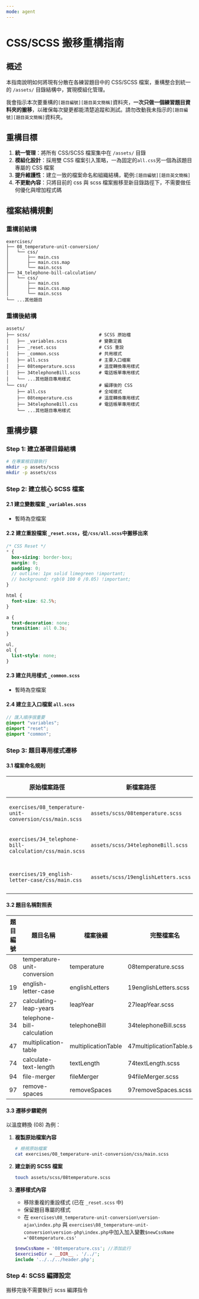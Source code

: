 ```yaml
---
mode: agent
---
```


# CSS/SCSS 搬移重構指南

## 概述

本指南說明如何將現有分散在各練習題目中的 CSS/SCSS 檔案，重構整合到統一的 `/assets/` 目錄結構中，實現模組化管理。

我會指示本次要重構的`[題目編號][題目英文簡稱]`資料夾，**一次只做一個練習題目資料夾的搬移**，以確保每次變更都能清楚追蹤和測試。請勿改動我未指示的`[題目編號][題目英文簡稱]`資料夾。

## 重構目標

1. **統一管理**：將所有 CSS/SCSS 檔案集中在 `/assets/` 目錄
2. **模組化設計**：採用雙 CSS 檔案引入策略，一為固定的`all.css`另一個為該題目專屬的 CSS 檔案
3. **提升維護性**：建立一致的檔案命名和組織結構，範例:`[題目編號][題目英文簡稱]`
4. **不更動內容**：只將目前的 css 與 scss 檔案搬移至新目錄路徑下，不需要做任何優化與增加程式碼

## 檔案結構規劃

### 重構前結構

```
exercises/
├── 08_temperature-unit-conversion/
│   └── css/
│       ├── main.css
│       ├── main.css.map
│       └── main.scss
├── 34_telephone-bill-calculation/
│   └── css/
│       ├── main.css
│       ├── main.css.map
│       └── main.scss
└── ...其他題目
```

### 重構後結構

```
assets/
├── scss/                          # SCSS 原始檔
│   ├── _variables.scss            # 變數定義
│   ├── _reset.scss                # CSS 重設
│   ├── _common.scss               # 共用樣式
│   ├── all.scss                   # 主要入口檔案
│   ├── 08temperature.scss         # 溫度轉換專用樣式
│   ├── 34telephoneBill.scss       # 電話帳單專用樣式
│   └── ...其他題目專用樣式
└── css/                           # 編譯後的 CSS
    ├── all.css                    # 全域樣式
    ├── 08temperature.css          # 溫度轉換專用樣式
    ├── 34telephoneBill.css        # 電話帳單專用樣式
    └── ...其他題目專用樣式
```

## 重構步驟

### Step 1: 建立基礎目錄結構

```bash
# 在專案根目錄執行
mkdir -p assets/scss
mkdir -p assets/css
```

### Step 2: 建立核心 SCSS 檔案

#### 2.1 建立變數檔案 `_variables.scss`

- 暫時為空檔案

#### 2.2 建立重設檔案 `_reset.scss`，從`/css/all.scss`中搬移出來

```scss
/* CSS Reset */
* {
  box-sizing: border-box;
  margin: 0;
  padding: 0;
  // outline: 1px solid limegreen !important;
  // background: rgb(0 100 0 /0.05) !important;
}

html {
  font-size: 62.5%;
}

a {
  text-decoration: none;
  transition: all 0.3s;
}

ul,
ol {
  list-style: none;
}
```

#### 2.3 建立共用樣式 `_common.scss`

- 暫時為空檔案

#### 2.4 建立主入口檔案 `all.scss`

```scss
// 匯入順序很重要
@import "variables";
@import "reset";
@import "common";
```

### Step 3: 題目專用樣式遷移

#### 3.1 檔案命名規則

| 原始檔案路徑                                             | 新檔案路徑                          | 檔案名稱規則                    |
| -------------------------------------------------------- | ----------------------------------- | ------------------------------- |
| `exercises/08_temperature-unit-conversion/css/main.scss` | `assets/scss/08temperature.scss`    | `[題目編號][題目英文簡稱].scss` |
| `exercises/34_telephone-bill-calculation/css/main.scss`  | `assets/scss/34telephoneBill.scss`  | `[題目編號][題目英文簡稱].scss` |
| `exercises/19_english-letter-case/css/main.css`          | `assets/scss/19englishLetters.scss` | `[題目編號][題目英文簡稱].scss` |

#### 3.2 題目名稱對照表

| 題目編號 | 題目名稱                    | 檔案後綴            | 完整檔案名                 |
| -------- | --------------------------- | ------------------- | -------------------------- |
| 08       | temperature-unit-conversion | temperature         | 08temperature.scss         |
| 19       | english-letter-case         | englishLetters      | 19englishLetters.scss      |
| 27       | calculating-leap-years      | leapYear            | 27leapYear.scss            |
| 34       | telephone-bill-calculation  | telephoneBill       | 34telephoneBill.scss       |
| 47       | multiplication-table        | multiplicationTable | 47multiplicationTable.scss |
| 74       | calculate-text-length       | textLength          | 74textLength.scss          |
| 94       | file-merger                 | fileMerger          | 94fileMerger.scss          |
| 97       | remove-spaces               | removeSpaces        | 97removeSpaces.scss        |

#### 3.3 遷移步驟範例

以溫度轉換 (08) 為例：

1. **複製原始檔案內容**

   ```bash
   # 檢視原始檔案
   cat exercises/08_temperature-unit-conversion/css/main.scss
   ```

2. **建立新的 SCSS 檔案**

   ```bash
   touch assets/scss/08temperature.scss
   ```

3. **遷移樣式內容**

   - 移除重複的重設樣式 (已在 `_reset.scss` 中)
   - 保留題目專屬的樣式
   - 在 `exercises\08_temperature-unit-conversion\version-ajax\index.php` 與 `exercises\08_temperature-unit-conversion\version-php\index.php`中加入加入變數`$newCssName ='08temperature.css'`

   ```php
   $newCssName = '08temperature.css'; //添加此行
   $exerciseDir = __DIR__ . '/../';
   include '../../../header.php';
   ```

### Step 4: SCSS 編譯設定

搬移完後不需要執行 scss 編譯指令
